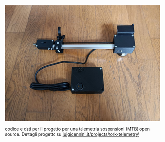 ![](https://github.com/giggiox/fork-telemetry/blob/main/fotoProgetto.jpg)

codice e dati per il progetto per una telemetria sospensioni (MTB) open source. Dettagli progetto su [luigicennini.it/projects/fork-telemetry/](https://luigicennini.it/projects/fork-telemetry/)
